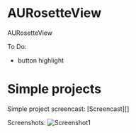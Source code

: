 AURosetteView
=============

AURosetteView

To Do: 
- button highlight

 
Simple projects
===============

Simple project screencast: [Screencast][]

Screenshots:
![Screenshot1](https://lh4.googleusercontent.com/-P8SoLgIi-O0/T-SY8fqy4nI/AAAAAAAABro/0Q0gRUh43BQ/s206/Zrzut%2520ekranu%25202012-06-22%2520o%252015.25.20.png)
